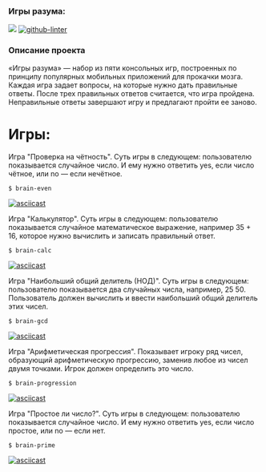 ### Игры разума:
<a href="https://codeclimate.com/github/Naamphi/frontend-project-lvl1/maintainability"><img src="https://api.codeclimate.com/v1/badges/218d3b37f72822595d65/maintainability" /></a>
[![github-linter](https://github.com/Naamphi/frontend-project-lvl1/actions/workflows/linter.yml/badge.svg)](https://github.com/Naamphi/frontend-project-lvl1/actions)
### Описание проекта
«Игры разума» — набор из пяти консольных игр, построенных по принципу популярных мобильных приложений для прокачки мозга. Каждая игра задает вопросы, на которые нужно дать правильные ответы. После трех правильных ответов считается, что игра пройдена. Неправильные ответы завершают игру и предлагают пройти ее заново. 

# Игры: 

Игра "Проверка на чётность". Суть игры в следующем: пользователю показывается случайное число. И ему нужно ответить yes, если число чётное, или no — если нечётное.
```
$ brain-even
```
[![asciicast](https://asciinema.org/a/Ivs8NlBajvmnlcnUCUkhnU8Db.svg)](https://asciinema.org/a/Ivs8NlBajvmnlcnUCUkhnU8Db)

Игра "Калькулятор". Суть игры в следующем: пользователю показывается случайное математическое выражение, например 35 + 16, которое нужно вычислить и записать правильный ответ.
```
$ brain-calc
```
[![asciicast](https://asciinema.org/a/hRm2OO9mXCQpV4qSZZojfUeMW.svg)](https://asciinema.org/a/hRm2OO9mXCQpV4qSZZojfUeMW)

Игра "Наибольший общий делитель (НОД)". Суть игры в следующем: пользователю показывается два случайных числа, например, 25 50. Пользователь должен вычислить и ввести наибольший общий делитель этих чисел.
```
$ brain-gcd
```
[![asciicast](https://asciinema.org/a/EO2wcV9dOmftQ6DJ2dNnPl52V.svg)](https://asciinema.org/a/EO2wcV9dOmftQ6DJ2dNnPl52V)

Игра "Арифметическая прогрессия". Показывает игроку ряд чисел, образующий арифметическую прогрессию, заменив любое из чисел двумя точками. Игрок должен определить это число.
```
$ brain-progression
```
[![asciicast](https://asciinema.org/a/0iMhTblaWrkq0tS6uHfEUO9rW.svg)](https://asciinema.org/a/0iMhTblaWrkq0tS6uHfEUO9rW)

Игра "Простое ли число?". Суть игры в следующем: пользователю показывается случайное число. И ему нужно ответить yes, если число простое, или no — если нет.
```
$ brain-prime
```
[![asciicast](https://asciinema.org/a/DBoCYRaPyeWTaW5CDjhEVgRmf.svg)](https://asciinema.org/a/DBoCYRaPyeWTaW5CDjhEVgRmf)
